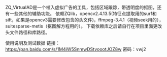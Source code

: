 ZQ_VirtualAD是一个植入虚拟广告的工具，包括区域跟踪，带透明度的抠图，还有一些其他的辅助功能。
依赖ZQlib，opencv2.4.13.5(特征点提取用的surf和sift，如果是opencv3需要修改包含的头文件)，ffmpeg-3.4.1（视频seek用的）， suitesparse-metis（抠图解方程用的）。
下载依赖库之后请自行在项目里面更改头文件路径和库路径。

使用说明及测试数据 链接：https://pan.baidu.com/s/1M4iW5SnmwDStvoootJOZ8w 密码：vwj2